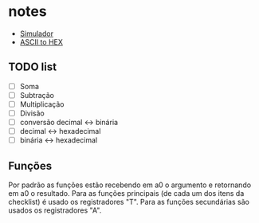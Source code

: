 # notes
 * [Simulador](https://ascslab.org/research/briscv/simulator/simulator.html)
 * [ASCII to HEX](https://www.rapidtables.com/convert/number/ascii-to-hex.html)

## TODO list
 - [ ] Soma
 - [ ] Subtração
 - [ ] Multiplicação
 - [ ] Divisão
 - [ ] conversão decimal <-> binária
 - [ ] decimal <-> hexadecimal 
 - [ ] binária <-> hexadecimal

## Funções
Por padrão as funções estão recebendo em a0 o argumento e retornando em a0 o resultado.
Para as funções principais (de cada um dos itens da checklist) é usado os registradores "T".
Para as funções secundárias são usados os registradores "A".